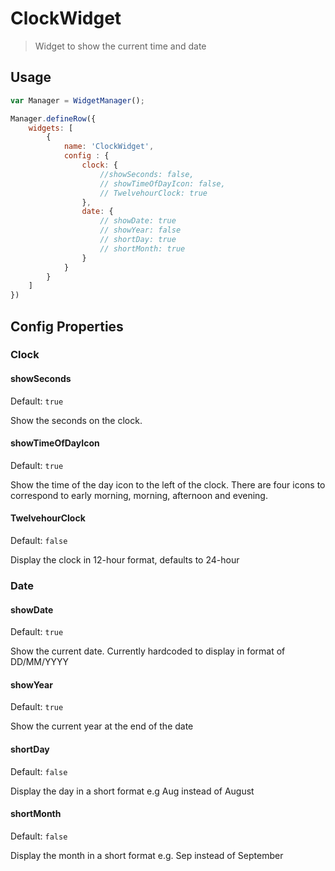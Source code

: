 # ClockWidget

> Widget to show the current time and date

## Usage

```js
var Manager = WidgetManager();

Manager.defineRow({
    widgets: [
        {
            name: 'ClockWidget',
            config : {
                clock: {
                    //showSeconds: false,
                    // showTimeOfDayIcon: false,
                    // TwelvehourClock: true
                },
                date: {
                    // showDate: true
                    // showYear: false
                    // shortDay: true
                    // shortMonth: true
                }
            }
        }
    ]
})
```

## Config Properties
### Clock

#### showSeconds
Default: `true`

Show the seconds on the clock.

#### showTimeOfDayIcon
Default: `true`

Show the time of the day icon to the left of the clock.
There are four icons to correspond to early morning, morning, afternoon and evening.

#### TwelvehourClock
Default: `false`

Display the clock in 12-hour format, defaults to 24-hour

### Date

#### showDate
Default: `true`

Show the current date. Currently hardcoded to display in format of DD/MM/YYYY

#### showYear
Default: `true`

Show the current year at the end of the date

#### shortDay
Default: `false`

Display the day in a short format e.g Aug instead of August

#### shortMonth
Default: `false`

Display the month in a short format e.g. Sep instead of September